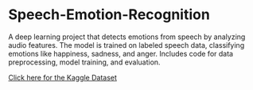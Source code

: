 # Speech-Emotion-Recognition
A deep learning project that detects emotions from speech by analyzing audio features. The model is trained on labeled speech data, classifying emotions like happiness, sadness, and anger. Includes code for data preprocessing, model training, and evaluation.

[Click here for the Kaggle Dataset]([url](https://www.kaggle.com/datasets/ejlok1/toronto-emotional-speech-set-tess?resource=download))
